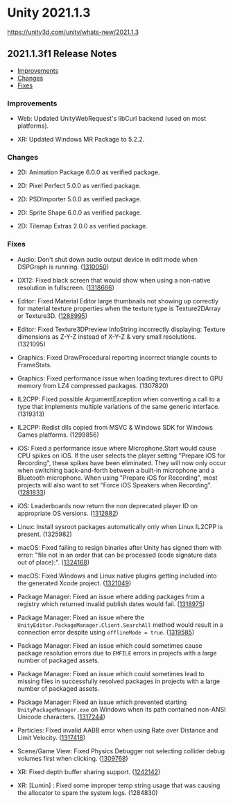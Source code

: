 # Unity 2021.1.3

https://unity3d.com/unity/whats-new/2021.1.3

## 2021.1.3f1 Release Notes

- [Improvements](#improvements)
- [Changes](#changes)
- [Fixes](#fixes)


### Improvements

*   Web: Updated UnityWebRequest's libCurl backend (used on most platforms).
    
*   XR: Updated Windows MR Package to 5.2.2.
    

### Changes

*   2D: Animation Package 6.0.0 as verified package.
    
*   2D: Pixel Perfect 5.0.0 as verified package.
    
*   2D: PSDImporter 5.0.0 as verified package.
    
*   2D: Sprite Shape 6.0.0 as verified package.
    
*   2D: Tilemap Extras 2.0.0 as verified package.
    

### Fixes

*   Audio: Don't shut down audio output device in edit mode when DSPGraph is running. ([1310050](https://issuetracker.unity3d.com/issues/dspgraph-audio-stops-after-60-seconds-when-playing-in-the-editor-mode))
    
*   DX12: Fixed black screen that would show when using a non-native resolution in fullscreen. ([1318666](https://issuetracker.unity3d.com/issues/dx12-nothing-is-being-rendered-when-using-alt-plus-enter-to-maximize-a-resized-windowed-player))
    
*   Editor: Fixed Material Editor large thumbnails not showing up correctly for material texture properties when the texture type is Texture2DArray or Texture3D. ([1288995](https://issuetracker.unity3d.com/issues/shader-texture-is-not-displayed-in-texture-selector-preview-icon-when-texture-type-is-2d-array-and-3d))
    
*   Editor: Fixed Texture3DPreview InfoString incorrectly displaying: Texture dimensions as Z-Y-Z instead of X-Y-Z & very small resolutions. (1321095)
    
*   Graphics: Fixed DrawProcedural reporting incorrect triangle counts to FrameStats.
    
*   Graphics: Fixed performance issue when loading textures direct to GPU memory from LZ4 compressed packages. (1307820)
    
*   IL2CPP: Fixed possible ArgumentException when converting a call to a type that implements multiple variations of the same generic interface. (1319313)
    
*   IL2CPP: Redist dlls copied from MSVC & Windows SDK for Windows Games platforms. (1299856)
    
*   iOS: Fixed a performance issue where Microphone.Start would cause CPU spikes on iOS. If the user selects the player setting "Prepare iOS for Recording", these spikes have been eliminated. They will now only occur when switching back-and-forth between a built-in microphone and a Bluetooth microphone. When using "Prepare iOS for Recording", most projects will also want to set "Force iOS Speakers when Recording". ([1281833](https://issuetracker.unity3d.com/issues/mobile-microphone-dot-start-method-invocation-causes-200-800ms-spikes))
    
*   iOS: Leaderboards now return the non deprecated player ID on appropriate OS versions. ([1312882](https://issuetracker.unity3d.com/issues/ios-social-api-score-dot-userid-returns-a-legacy-id-from-gamecenter))
    
*   Linux: Install sysroot packages automatically only when Linux IL2CPP is present. (1325982)
    
*   macOS: Fixed failing to resign binaries after Unity has signed them with error: "file not in an order that can be processed (code signature data out of place):". ([1324168](https://issuetracker.unity3d.com/issues/resigning-unity-built-macos-app-results-in-code-signature-data-out-of-place-out-of-place-error))
    
*   macOS: Fixed Windows and Linux native plugins getting included into the generated Xcode project. ([1321049](https://issuetracker.unity3d.com/issues/xcode-macos-copyplugins-phase-in-xcode-build-phases-includes-dll-files))
    
*   Package Manager: Fixed an issue where adding packages from a registry which returned invalid publish dates would fail. ([1318975](https://issuetracker.unity3d.com/issues/packages-cannot-be-added-from-a-registry-that-returns-invalid-publish-dates-windows-only))
    
*   Package Manager: Fixed an issue where the `UnityEditor.PackageManager.Client.SearchAll` method would result in a connection error despite using `offlineMode = true`. ([1319585](https://issuetracker.unity3d.com/issues/packagemanager-dot-client-dot-searchall-offlinemode-true-returns-an-error-if-user-offline))
    
*   Package Manager: Fixed an issue which could sometimes cause package resolution errors due to `EMFILE` errors in projects with a large number of packaged assets.
    
*   Package Manager: Fixed an issue which could sometimes lead to missing files in successfully resolved packages in projects with a large number of packaged assets.
    
*   Package Manager: Fixed an issue which prevented starting `UnityPackageManager.exe` on Windows when its path contained non-ANSI Unicode characters. ([1317244](https://issuetracker.unity3d.com/issues/editor-wont-start-with-unicode-install-path))
    
*   Particles: Fixed invalid AABB error when using Rate over Distance and Limit Velocity. ([1317418](https://issuetracker.unity3d.com/issues/invalid-aabb-error-is-thrown-when-moving-a-particle-with-velocity-over-lifetime-and-limit-velocity-over-lifetime-modules))
    
*   Scene/Game View: Fixed Physics Debugger not selecting collider debug volumes first when clicking. ([1309768](https://issuetracker.unity3d.com/issues/mouse-selection-in-physics-debugger-prioritizes-mesh-gameobjects-over-gameobjects-with-colliders))
    
*   XR: Fixed depth buffer sharing support. ([1242142](https://issuetracker.unity3d.com/issues/shared-depth-buffer-not-populated-properly-breaking-wmr-reprojection))
    
*   XR: \[Lumin\] : Fixed some improper temp string usage that was causing the allocator to spam the system logs. (1284830)